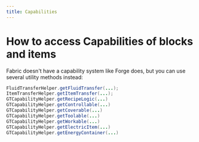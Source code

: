```yaml
---
title: Capabilities
---
```



# How to access Capabilities of blocks and items

Fabric doesn't have a capability system like Forge does, but you can use several utility methods instead:

```java
FluidTransferHelper.getFluidTransfer(...);
ItemTransferHelper.getItemTransfer(...);
GTCapabilityHelper.getRecipeLogic(...)
GTCapabilityHelper.getControllable(...)
GTCapabilityHelper.getCoverable(...)
GTCapabilityHelper.getToolable(...)
GTCapabilityHelper.getWorkable(...)
GTCapabilityHelper.getElectricItem(...)
GTCapabilityHelper.getEnergyContainer(...)
```
